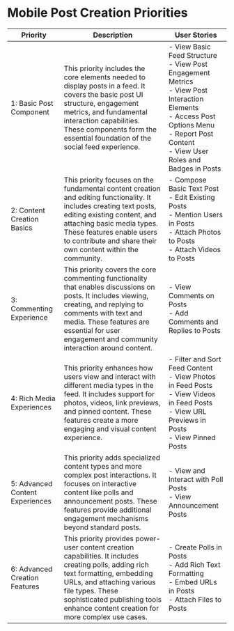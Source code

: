 # Mobile Post Creation Priorities

| Priority | Description | User Stories |
|----------|-------------|--------------|
| 1: Basic Post Component | This priority includes the core elements needed to display posts in a feed. It covers the basic post UI structure, engagement metrics, and fundamental interaction capabilities. These components form the essential foundation of the social feed experience. | - View Basic Feed Structure<br>- View Post Engagement Metrics<br>- View Post Interaction Elements<br>- Access Post Options Menu<br>- Report Post Content<br>- View User Roles and Badges in Posts |
| 2: Content Creation Basics | This priority focuses on the fundamental content creation and editing functionality. It includes creating text posts, editing existing content, and attaching basic media types. These features enable users to contribute and share their own content within the community. | - Compose Basic Text Post<br>- Edit Existing Posts<br>- Mention Users in Posts<br>- Attach Photos to Posts<br>- Attach Videos to Posts |
| 3: Commenting Experience | This priority covers the core commenting functionality that enables discussions on posts. It includes viewing, creating, and replying to comments with text and media. These features are essential for user engagement and community interaction around content. | - View Comments on Posts<br>- Add Comments and Replies to Posts |
| 4: Rich Media Experiences | This priority enhances how users view and interact with different media types in the feed. It includes support for photos, videos, link previews, and pinned content. These features create a more engaging and visual content experience. | - Filter and Sort Feed Content<br>- View Photos in Feed Posts<br>- View Videos in Feed Posts<br>- View URL Previews in Posts<br>- View Pinned Posts |
| 5: Advanced Content Experiences | This priority adds specialized content types and more complex post interactions. It focuses on interactive content like polls and announcement posts. These features provide additional engagement mechanisms beyond standard posts. | - View and Interact with Poll Posts<br>- View Announcement Posts |
| 6: Advanced Creation Features | This priority provides power-user content creation capabilities. It includes creating polls, adding rich text formatting, embedding URLs, and attaching various file types. These sophisticated publishing tools enhance content creation for more complex use cases. | - Create Polls in Posts<br>- Add Rich Text Formatting<br>- Embed URLs in Posts<br>- Attach Files to Posts | 